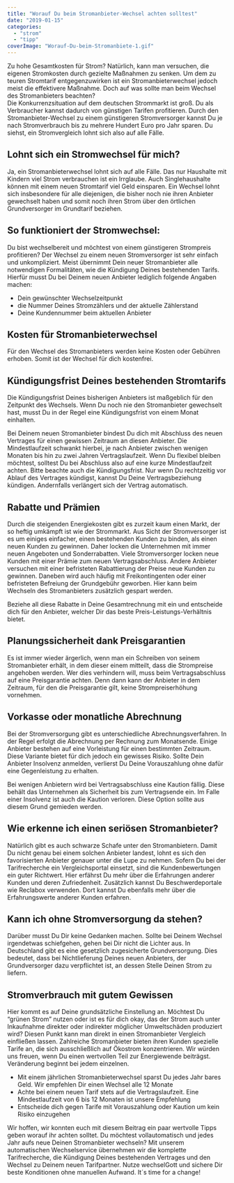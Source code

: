 ```yaml
---
title: "Worauf Du beim Stromanbieter-Wechsel achten solltest"
date: "2019-01-15"
categories: 
  - "strom"
  - "tipp"
coverImage: "Worauf-Du-beim-Stromanbiete-1.gif"
---
```



Zu hohe Gesamtkosten für Strom? Natürlich, kann man versuchen, die eigenen Stromkosten durch gezielte Maßnahmen zu senken. Um dem zu teuren Stromtarif entgegenzuwirken ist ein Stromanbieterwechsel jedoch meist die effektivere Maßnahme. Doch auf was sollte man beim Wechsel des Stromanbieters beachten?  
Die Konkurrenzsituation auf dem deutschen Strommarkt ist groß. Du als Verbraucher kannst dadurch von günstigen Tarifen profitieren. Durch den Stromanbieter-Wechsel zu einem günstigeren Stromversorger kannst Du je nach Stromverbrauch bis zu mehrere Hundert Euro pro Jahr sparen. Du siehst, ein Stromvergleich lohnt sich also auf alle Fälle.

## Lohnt sich ein Stromwechsel für mich?

Ja, ein Stromanbieterwechsel lohnt sich auf alle Fälle. Das nur Haushalte mit Kindern viel Strom verbrauchen ist ein Irrglaube. Auch Singlehaushalte können mit einem neuen Stromtarif viel Geld einsparen. Ein Wechsel lohnt sich insbesondere für alle diejenigen, die bisher noch nie ihren Anbieter gewechselt haben und somit noch ihren Strom über den örtlichen Grundversorger im Grundtarif beziehen.

## So funktioniert der Stromwechsel:

Du bist wechselbereit und möchtest von einem günstigeren Strompreis profitieren? Der Wechsel zu einem neuen Stromversorger ist sehr einfach und unkompliziert. Meist übernimmt Dein neuer Stromanbieter alle notwendigen Formalitäten, wie die Kündigung Deines bestehenden Tarifs. Hierfür musst Du bei Deinem neuen Anbieter lediglich folgende Angaben machen:

- Dein gewünschter Wechselzeitpunkt
- die Nummer Deines Stromzählers und der aktuelle Zählerstand
- Deine Kundennummer beim aktuellen Anbieter

## Kosten für Stromanbieterwechsel

Für den Wechsel des Stromanbieters werden keine Kosten oder Gebühren erhoben. Somit ist der Wechsel für dich kostenfrei.

## Kündigungsfrist Deines bestehenden Stromtarifs

Die Kündigungsfrist Deines bisherigen Anbieters ist maßgeblich für den Zeitpunkt des Wechsels. Wenn Du noch nie den Stromanbieter gewechselt hast, musst Du in der Regel eine Kündigungsfrist von einem Monat einhalten.

Bei Deinem neuen Stromanbieter bindest Du dich mit Abschluss des neuen Vertrages für einen gewissen Zeitraum an diesen Anbieter. Die Mindestlaufzeit schwankt hierbei, je nach Anbieter zwischen wenigen Monaten bis hin zu zwei Jahren Vertragslaufzeit. Wenn Du flexibel bleiben möchtest, solltest Du bei Abschluss also auf eine kurze Mindestlaufzeit achten. Bitte beachte auch die Kündigungsfrist. Nur wenn Du rechtzeitig vor Ablauf des Vertrages kündigst, kannst Du Deine Vertragsbeziehung kündigen. Andernfalls verlängert sich der Vertrag automatisch.

## Rabatte und Prämien

Durch die steigenden Energiekosten gibt es zurzeit kaum einen Markt, der so heftig umkämpft ist wie der Strommarkt. Aus Sicht der Stromversorger ist es um einiges einfacher, einen bestehenden Kunden zu binden, als einen neuen Kunden zu gewinnen. Daher locken die Unternehmen mit immer neuen Angeboten und Sonderrabatten. Viele Stromversorger locken neue Kunden mit einer Prämie zum neuen Vertragsabschluss. Andere Anbieter versuchen mit einer befristeten Rabattierung der Preise neue Kunden zu gewinnen. Daneben wird auch häufig mit Freikontingenten oder einer befristeten Befreiung der Grundgebühr geworben. Hier kann beim Wechseln des Stromanbieters zusätzlich gespart werden.

Beziehe all diese Rabatte in Deine Gesamtrechnung mit ein und entscheide dich für den Anbieter, welcher Dir das beste Preis-Leistungs-Verhältnis bietet.

## Planungssicherheit dank Preisgarantien

Es ist immer wieder ärgerlich, wenn man ein Schreiben von seinem Stromanbieter erhält, in dem dieser einem mitteilt, dass die Strompreise angehoben werden. Wer dies verhindern will, muss beim Vertragsabschluss auf eine Preisgarantie achten. Denn dann kann der Anbieter in dem Zeitraum, für den die Preisgarantie gilt, keine Strompreiserhöhung vornehmen.

## Vorkasse oder monatliche Abrechnung

Bei der Stromversorgung gibt es unterschiedliche Abrechnungsverfahren. In der Regel erfolgt die Abrechnung per Rechnung zum Monatsende. Einige Anbieter bestehen auf eine Vorleistung für einen bestimmten Zeitraum. Diese Variante bietet für dich jedoch ein gewisses Risiko. Sollte Dein Anbieter Insolvenz anmelden, verlierst Du Deine Vorauszahlung ohne dafür eine Gegenleistung zu erhalten.

Bei wenigen Anbietern wird bei Vertragsabschluss eine Kaution fällig. Diese behält das Unternehmen als Sicherheit bis zum Vertragsende ein. Im Falle einer Insolvenz ist auch die Kaution verloren. Diese Option sollte aus diesem Grund gemieden werden.

## Wie erkenne ich einen seriösen Stromanbieter?

Natürlich gibt es auch schwarze Schafe unter den Stromanbietern. Damit Du nicht genau bei einem solchen Anbieter landest, lohnt es sich den favorisierten Anbieter genauer unter die Lupe zu nehmen. Sofern Du bei der Tarifrecherche ein Vergleichsportal einsetzt, sind die Kundenbewertungen ein guter Richtwert. Hier erfährst Du mehr über die Erfahrungen anderer Kunden und deren Zufriedenheit. Zusätzlich kannst Du Beschwerdeportale wie Reclabox verwenden. Dort kannst Du ebenfalls mehr über die Erfahrungswerte anderer Kunden erfahren.

## Kann ich ohne Stromversorgung da stehen?

Darüber musst Du Dir keine Gedanken machen. Sollte bei Deinem Wechsel irgendetwas schiefgehen, gehen bei Dir nicht die Lichter aus. In Deutschland gibt es eine gesetzlich zugesicherte Grundversorgung. Dies bedeutet, dass bei Nichtlieferung Deines neuen Anbieters, der Grundversorger dazu verpflichtet ist, an dessen Stelle Deinen Strom zu liefern.

## Stromverbrauch mit gutem Gewissen

Hier kommt es auf Deine grundsätzliche Einstellung an. Möchtest Du “grünen Strom” nutzen oder ist es für dich okay, das der Strom auch unter Inkaufnahme direkter oder indirekter möglicher Umweltschäden produziert wird? Diesen Punkt kann man direkt in einen Stromanbieter Vergleich einfließen lassen. Zahlreiche Stromanbieter bieten ihren Kunden spezielle Tarife an, die sich ausschließlich auf Ökostrom konzentrieren. Wir würden uns freuen, wenn Du einen wertvollen Teil zur Energiewende beiträgst. Veränderung beginnt bei jedem einzelnen.


- Mit einem jährlichen Stromanbieterwechsel sparst Du jedes Jahr bares Geld. Wir empfehlen Dir einen Wechsel alle 12 Monate
- Achte bei einem neuen Tarif stets auf die Vertragslaufzeit. Eine Mindestlaufzeit von 6 bis 12 Monaten ist unsere Empfehlung
- Entscheide dich gegen Tarife mit Vorauszahlung oder Kaution um kein Risiko einzugehen


Wir hoffen, wir konnten euch mit diesem Beitrag ein paar wertvolle Tipps geben worauf ihr achten solltet. Du möchtest vollautomatisch und jedes Jahr aufs neue Deinen Stromanbieter wechseln? Mit unserem automatischen Wechselservice übernehmen wir die komplette Tarifrecherche, die Kündigung Deines bestehenden Vertrages und den Wechsel zu Deinem neuen Tarifpartner. Nutze wechselGott und sichere Dir beste Konditionen ohne manuellen Aufwand. It´s time for a change!

